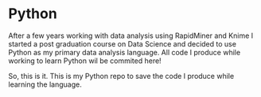 # Python
After a few years working with data analysis using RapidMiner and Knime I started a post graduation course on Data Science and decided to use Python as my primary data analysis language.
All code I produce while working to learn Python wil be commited here!

So, this is it. This is my Python repo to save the code I produce while learning the language.
